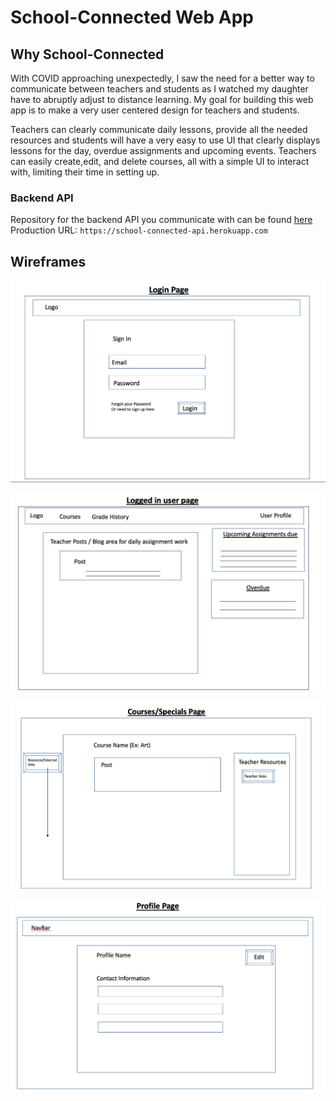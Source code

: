 # School-Connected Web App

## Why School-Connected
With COVID approaching unexpectedly, I saw the need for a better way to communicate between teachers and students as I watched my daughter have to abruptly adjust to distance learning. My goal for building this web app is to make a very user centered design for teachers and students. 

Teachers can clearly communicate daily lessons, provide all the needed resources and students will have a very easy to use UI that clearly displays lessons for the day, overdue assignments and upcoming events. Teachers can easily create,edit, and delete courses, all with a simple UI to interact with, limiting their time in setting up.

### Backend API
Repository for the backend API you communicate with can be found [here]('https://github.com/oscar-valen115/school-connected-api')  
Production URL: `https://school-connected-api.herokuapp.com`
## Wireframes

![Login Page](assets/Wireframes/Wireframe_LoginPage_FullStackApp.png)

![Logged-in User Page](assets/Wireframes/Wireframe_Logged_in_user_page_FullStackApp.png)

![Courses Page](assets/Wireframes/Wireframe_courses_FullStackApp.png)

![Profile Page](assets/Wireframes/Wireframe_ProfilePage_FullStackApp.png)

